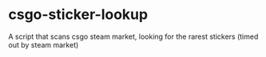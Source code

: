 # csgo-sticker-lookup
A script that scans csgo steam market, looking for the rarest stickers (timed out by steam market)
